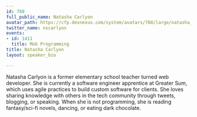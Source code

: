 ```yaml
---
id: 788
full_public_name: Natasha Carlyon
avatar_path: https://cfp.devnexus.com/system/avatars/788/large/natasha_small.png?1506383441
twitter_name: nscarlyon
events:
- id: 1411
  title: Mob Programming
title: Natasha Carlyon
layout: speaker_bio

---
```

Natasha Carlyon is a former elementary school teacher turned web developer. She is currently a software engineer apprentice at Greater Sum, which uses agile practices to build custom software for clients. She loves sharing knowledge with others in the tech community through tweets, blogging, or speaking. When she is not programming, she is reading fantasy/sci-fi novels, dancing, or eating dark chocolate.
